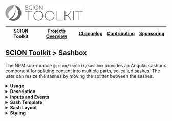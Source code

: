 <a href="/README.md"><img src="/docs/branding/scion-toolkit.svg" height="50" alt="SCION Toolkit"></a>

| SCION Toolkit | [Projects Overview][menu-projects-overview] | [Changelog][menu-changelog] | [Contributing][menu-contributing] | [Sponsoring][menu-sponsoring] |  
| --- | --- | --- | --- | --- |

## [SCION Toolkit][menu-home] > Sashbox

The NPM sub-module `@scion/toolkit/sashbox` provides an Angular sashbox component for splitting content into multiple parts, so-called sashes. The user can resize the sashes by moving the splitter between the sashes. 

<!--- USAGE --->
<details>
  <summary><strong>Usage</strong></summary>

1. Install `@scion/toolkit` using the NPM command-line tool: 
    ```
    npm install --save @scion/toolkit
    ```

1. Import `SciSashboxModule` in the module where to use the sashbox:
   
   ```typescript
   import { SciSashboxModule } from '@scion/toolkit/sashbox';

   @NgModule({
     imports: [SciSashboxModule]
   })
   export class AppModule {
   }
   ```

1. Add `sci-sashbox` component as following:

   ```html
   <sci-sashbox direction="row">
     <ng-template sciSash size="1">
       Content of sash 1
     </ng-template>

     <ng-template sciSash size="2">
       Content of sash 2
     </ng-template>

     <ng-template sciSash size="300px">
       Content of sash 3
     </ng-template>
   </sci-sashbox>
   ```
   
   The above code snippet creates three horizontally arranged sashes, with the left sash being half as wide as the middle sash and the right sash being 300px wide.  

</details>

<details>
  <summary><strong>Description</strong></summary>
  
The `<sci-sashbox>` is like a CSS flexbox container that lays out its content children (sashes) in a row (which is by default)
or column arrangement (as specified by the direction property). A splitter is added between each child to allow the user to
shrink or stretch the individual sashes.

Sashes are modelled as content children inside a `<ng-template>` decorated with the `sciSash` directive. A sash can have a fixed size with an explicit unit, or a unitless proportion to distibute remaining space. A proportional sash has the ability to grow or shrink if necessary.

Sash content modeled in the `<ng-template>` is added to a CSS grid container with a single column, stretching the content vertically and horizontally.

</details>

<!--- INPUT AND EVENTS --->
<details>
  <summary><strong>Inputs and Events</strong></summary>
  
#### Inputs:
- **direction**\
  Specifies if to lay out sashes in a row (which is by default) or column arrangement.\
  Supported values are `row` or `column`.

#### Events:
- **sashStart**\
  Emits when start sashing.

- **sashEnd**\
  Emits when end sashing.

</details>

<!--- SASH TEMPLATE --->
<details>
  <summary><strong>Sash Template</strong></summary>
  
  A sash is added to the sashbox in the form of a `<ng-template>` decorated with the `sciSash` directive. You can control its size by setting a `size` and/or `minSize`. To hide a sash, for example if using the sash as side panel, add a `*ngIf` to the sash `<ng-template>`.
  
#### Configuration:
  
  - **size**\
    Specifies the sash size, either as fixed size with an explicit unit, or as a unitless proportion to distibute remaining space. A proportional sash has the ability to grow or shrink if necessary, and must be `>= 1`. If not set, remaining space is distributed equally.
    
  - **minSize**\
    Specifies the minimal sash size in pixel or percent. The min-size prevents the user from shrinking the sash below this minimal size. If the unit is omitted, the value is interpreted as a pixel value.

</details>

<!--- SASH LAYOUT --->
<details>
  <summary><strong>Sash Layout</strong></summary>

Sash content modeled in the `<ng-template>` is added to a CSS grid container with a single column, stretching the content vertically and horizontally.

</details>

<!--- STYLING --->
<details>
  <summary><strong>Styling</strong></summary>

The default style of the sashbox is made up of shades of gray.

You can control the appearance by overriding the following CSS variables:


- `--sci-sashbox-gap`\
 Sets the gaps (gutters) between sashes.

- `--sci-sashbox-splitter_size`\
 Sets the size of the splitter along the main axis (width if direction is row, or height if direction is column).

- `--sci-sashbox-splitter_touchTargetSize:`\
 Sets the touch target size to move the splitter (accessibility).

- `--sci-sashbox-splitter_crossAxisSize:`\
 Sets the splitter handle size along the cross axis (height if direction is row, or width if direction is column).

- `--sci-sashbox-splitter_backgroundColor`\
 Sets the background color of the splitter.

- `--sci-sashbox-splitter_borderRadius:`\
 Sets the border radius of the splitter handle.

- `--sci-sashbox-splitter_sizeOnHover:`\
 Sets the size of the splitter along the main axis when hovering it.

- `--sci-sashbox-splitter_opacityOnHover:`\
 Sets the opacity of the splitter when hovering it.

- `--sci-sashbox-splitter_backgroundColorOnHover`\
 Sets the background color of the splitter when hovering it.

- `--sci-sashbox-splitter_opacityWhenActive:`\
 Sets the opacity of the splitter while the user moves the splitter.

**Example:**

```css 
sci-sashbox {
  --sci-sashbox-splitter_backgroundColor: black;
  --sci-sashbox-splitter_backgroundColorOnHover: black;
}
```

</details>


[menu-home]: /README.md
[menu-projects-overview]: /docs/projects-overview.md
[menu-changelog]: /docs/changelog.md
[menu-contributing]: /CONTRIBUTING.md
[menu-sponsoring]: /docs/sponsoring.md

